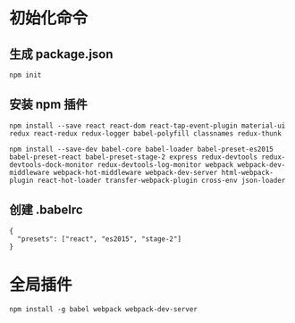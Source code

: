 # 初始化命令

## 生成 package.json

    npm init

## 安装 npm 插件

    npm install --save react react-dom react-tap-event-plugin material-ui redux react-redux redux-logger babel-polyfill classnames redux-thunk
    
    npm install --save-dev babel-core babel-loader babel-preset-es2015 babel-preset-react babel-preset-stage-2 express redux-devtools redux-devtools-dock-monitor redux-devtools-log-monitor webpack webpack-dev-middleware webpack-hot-middleware webpack-dev-server html-webpack-plugin react-hot-loader transfer-webpack-plugin cross-env json-loader


## 创建 .babelrc

    {
      "presets": ["react", "es2015", "stage-2"]
    }


# 全局插件

    npm install -g babel webpack webpack-dev-server






